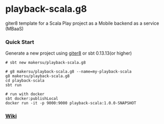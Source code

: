 # playback-scala.g8
giter8 template for a Scala Play project as a Mobile backend as a service (MBaaS)

### Quick Start
Generate a new project using [giter8](https://github.com/foundweekends/giter8) or sbt 0.13.13(or higher)
```
# sbt new makersu/playback-scala.g8

# g8 makersu/playback-scala.g8 --name=my-playback-scala
g8 makersu/playback-scala.g8 
cd playback-scala
sbt run

# run with docker
sbt docker:publishLocal 
docker run -it -p 9000:9000 playback-scala:1.0.0-SNAPSHOT
```


### [Wiki](https://github.com/makersu/playback-scala.g8/wiki)
